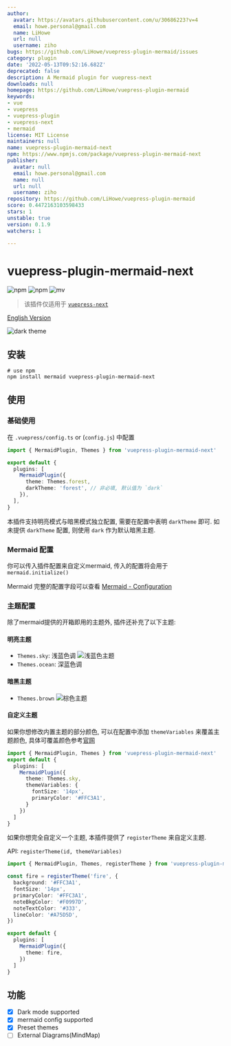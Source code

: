 ```yaml
---
author:
  avatar: https://avatars.githubusercontent.com/u/30686223?v=4
  email: howe.personal@gmail.com
  name: LiHowe
  url: null
  username: ziho
bugs: https://github.com/LiHowe/vuepress-plugin-mermaid/issues
category: plugin
date: '2022-05-13T09:52:16.682Z'
deprecated: false
description: A Mermaid plugin for vuepress-next
downloads: null
homepage: https://github.com/LiHowe/vuepress-plugin-mermaid
keywords:
- vue
- vuepress
- vuepress-plugin
- vuepress-next
- mermaid
license: MIT License
maintainers: null
name: vuepress-plugin-mermaid-next
npm: https://www.npmjs.com/package/vuepress-plugin-mermaid-next
publisher:
  avatar: null
  email: howe.personal@gmail.com
  name: null
  url: null
  username: ziho
repository: https://github.com/LiHowe/vuepress-plugin-mermaid
score: 0.4472163103598433
stars: 1
unstable: true
version: 0.1.9
watchers: 1

---
```


# vuepress-plugin-mermaid-next

![npm](https://img.shields.io/npm/v/vuepress-plugin-mermaid-next?style=flat-square)
![npm](https://img.shields.io/npm/dm/vuepress-plugin-mermaid-next?style=flat-square)
![mv](https://img.shields.io/static/v1?label=mermaid&message=^9.2.1&color=blue&style=flat-square)

> 该插件仅适用于 [`vuepress-next`](https://vuepress.github.io)

[English Version](./README_EN.md)

![dark theme](https://s2.loli.net/2023/01/13/NTaYjKcpb1L8wZt.gif)

## 安装

```shell
# use npm
npm install mermaid vuepress-plugin-mermaid-next
```

## 使用

### 基础使用

在 `.vuepress/config.ts` or (`config.js`) 中配置

```typescript
import { MermaidPlugin, Themes } from 'vuepress-plugin-mermaid-next'

export default {
  plugins: [
    MermaidPlugin({
      theme: Themes.forest,
      darkTheme: 'forest', // 非必填, 默认值为 `dark`
    }),
  ],
}
```

本插件支持明亮模式与暗黑模式独立配置, 需要在配置中表明 `darkTheme` 即可.
如未提供 `darkTheme` 配置, 则使用 `dark` 作为默认暗黑主题.

### Mermaid 配置

你可以传入插件配置来自定义mermaid, 传入的配置将会用于 `mermaid.initialize()`

Mermaid 完整的配置字段可以查看 [Mermaid - Configuration](https://mermaid-js.github.io/mermaid/#/./Setup?id=mermaidapi-configuration-defaults)

### 主题配置

除了mermaid提供的开箱即用的主题外, 插件还补充了以下主题:

#### 明亮主题

+ `Themes.sky`: 浅蓝色调
![浅蓝色主题](https://s2.loli.net/2023/01/13/e8Y3Rqu4KowCjN6.png)
+ `Themes.ocean`: 深蓝色调

#### 暗黑主题

+ `Themes.brown`
![棕色主题](https://s2.loli.net/2023/01/13/NGYc2A4e7BytmOR.png)

#### 自定义主题

如果你想修改内置主题的部分颜色, 可以在配置中添加 `themeVariables` 来覆盖主题颜色, 具体可覆盖颜色参考[官网](https://mermaid.js.org/config/theming.html)

```ts
import { MermaidPlugin, Themes } from 'vuepress-plugin-mermaid-next'
export default {
  plugins: [
    MermaidPlugin({
      theme: Themes.sky,
      themeVariables: {
        fontSize: '14px',
        primaryColor: '#FFC3A1',
      }
    })
  ]
}
```

如果你想完全自定义一个主题, 本插件提供了 `registerTheme` 来自定义主题.

API: `registerTheme(id, themeVariables)`

```ts
import { MermaidPlugin, Themes, registerTheme } from 'vuepress-plugin-mermaid-next'

const fire = registerTheme('fire', {
  background: '#FFC3A1',
  fontSize: '14px',
  primaryColor: '#FFC3A1',
  noteBkgColor: '#F0997D',
  noteTextColor: '#333',
  lineColor: '#A75D5D',
})

export default {
  plugins: [
    MermaidPlugin({
      theme: fire,
    })
  ]
}
```

## 功能

+ [x] Dark mode supported
+ [x] mermaid config supported
+ [x] Preset themes
+ [ ] External Diagrams(MindMap)
